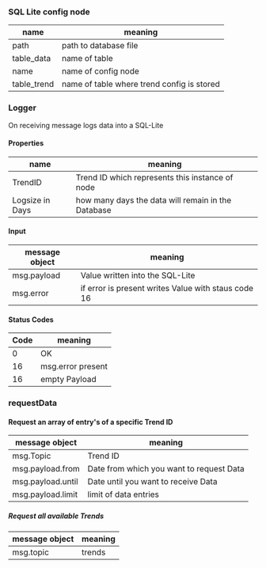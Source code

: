 ### SQL Lite config node
| name        | meaning                                    | 
|-------------|--------------------------------------------|
| path        | path to database file                      | 
| table_data  | name of table                              | 
| name        | name of config node                        |  
| table_trend | name of table where trend config is stored |

### Logger
On receiving message logs data into a SQL-Lite 

#### Properties

| name            | meaning                                            | 
|-----------------|----------------------------------------------------|
| TrendID         | Trend ID which represents this instance of node    | 
| Logsize in Days | how many days the data will remain in the Database |

#### Input

| message object | meaning                                             | 
|----------------|-----------------------------------------------------|
| msg.payload    | Value written into the SQL-Lite                     | 
| msg.error      | if error is present writes Value with staus code 16 | 



#### Status Codes

| Code | meaning           | 
|------|-------------------|
| 0    | OK                | 
| 16   | msg.error present | 
| 16   | empty Payload     |  


### requestData

#### Request an array of entry's of a specific Trend ID


| message object               | meaning                                       | 
|------------------------------|-----------------------------------------------|
| msg.Topic                    | Trend ID                                      | 
| msg.payload.from             | Date from which you want to request Data      | 
| msg.payload.until            | Date until you want to receive Data           |  
| msg.payload.limit            | limit of data entries                         |




##### Request all available Trends


| message object               | meaning                               | 
|------------------------------|---------------------------------------|
| msg.topic                    | trends                                | 




